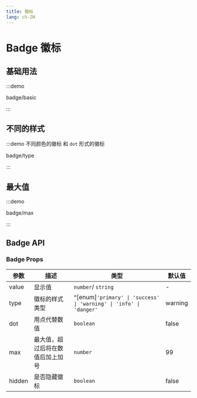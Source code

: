 ```yaml
---
title: 徽标
lang: ch-ZH
---
```


# Badge 徽标

## 基础用法

:::demo

badge/basic

:::

## 不同的样式

:::demo 不同颜色的徽标 和 `dot` 形式的徽标

badge/type

:::

## 最大值

:::demo

badge/max

:::

## Badge API

### Badge Props

| 参数   | 描述                             | 类型                                                               | 默认值  |
| ------ | -------------------------------- | ------------------------------------------------------------------ | ------- |
| value  | 显示值                           | `number`/ `string`                                                 | -       |
| type   | 徽标的样式类型                   | ^[enum]`'primary' \| 'success' \| 'warning' \| 'info' \| 'danger'` | warning |
| dot    | 用点代替数值                     | `boolean`                                                          | false   |
| max    | 最大值，超过后将在数值后加上加号 | `number`                                                           | 99      |
| hidden | 是否隐藏徽标                     | `boolean`                                                          | false   |

